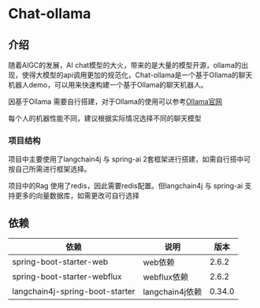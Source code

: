 # Chat-ollama 

## 介绍

随着AIGC的发展，AI chat模型的大火，带来的是大量的模型开源，ollama的出现，使得大模型的api调用更加的规范化，Chat-ollama是一个基于Ollama的聊天机器人demo，可以用来快速构建一个基于Ollama的聊天机器人。

因基于Ollama 需要自行搭建，对于Ollama的使用可以参考[Ollama官网](https://ollama.com/)

每个人的机器性能不同，建议根据实际情况选择不同的聊天模型



### 项目结构
项目中主要使用了langchain4j 与 spring-ai 2套框架进行搭建，如需自行搭中可按自己所需进行框架选择。
 
项目中的Rag 使用了redis，因此需要redis配置。但langchain4j 与 spring-ai 支持更多的向量数据库，如需更改可自行选择

## 依赖

| 依赖 | 说明 | 版本 |
| --- | --- | --- |
| spring-boot-starter-web | web依赖 | 2.6.2 |
| spring-boot-starter-webflux | webflux依赖 | 2.6.2 |
| langchain4j-spring-boot-starter | langchain4j依赖 | 0.34.0 |